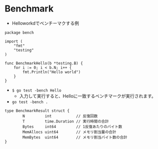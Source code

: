 # Benchmark

- Helloworkdでベンチーマクする例
```
package bench

import (
	"fmt"
	"testing"
)

func BenchmarkHello(b *testing.B) {
	for i := 0; i < b.N; i++ {
		fmt.Println("Hello world")
	}
}
```

- `$ go test -bench Hello`
  - 入力して実行すると、Helloに一致するベンチマークが実行されます。
- `go test -bench .`



```
type BenchmarkResult struct {
        N         int           // 反復回数
        T         time.Duration // 実行時間の合計
        Bytes     int64         // 1反復あたりのバイト数
        MemAllocs uint64        // メモリ割当量の合計
        MemBytes  uint64        // メモリ割当バイト数の合計
}
```
